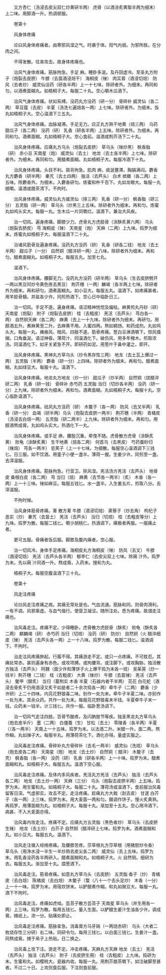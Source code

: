 <!-- { "loadSidebar": true } -->
　　又方杏仁（汤浸去皮尖双仁炒黄研半两） 虎骨（以酒涂炙黄取半两为细末）上二味。用醇酒一升。热调顿服。

　　卷第十

　　风身体疼痛

　　论曰风身体疼痛者。由寒邪风湿之气。时袭于体。阳气内弱。为邪所胜。在分肉之间。

　　不得发散。往来攻击。故身体疼痛也。

　　治风气身体疼痛。筋脉拘急。手足 麻。睡卧多涎。及丹田虚冷。至圣丸方附子（炮裂去皮脐） 牛膝（去苗酒浸焙干） 海桐皮（锉） 肉苁蓉（酒浸切焙） 防风（去者炒） 威灵仙没药（研各半两）上一十七味。除研者外。为细末。再同和匀。以酒煮面糊丸。如梧桐子大。每服二十丸。空心嚼木瓜酒下。

　　治风气身体疼痛。状如系缚。没药丸方没药（研一分） 骨碎补 威灵仙（各二两） 草豆蔻（去皮） 半夏（汤洗七遍焙各一两）上七味。除研者外。为细末。饭丸如梧桐子大。空心温酒下三五丸。

　　治风气身体疼痛。血脉凝滞。手足无力。应正丸方熟干地黄（焙三两） 乌药 甜瓜子（各二两） 没药（研） 乳香（研各半两）上五味。除研者外。为细末。再同和匀。酒煮面糊。丸如梧桐子大。空心食前。温酒或荆芥汤下二十丸。

　　治风身体疼痛。应痛丸方乌头（炮裂去皮脐） 草乌头（锉炒黑） 枫香脂（研） 赤小豆 天南星（炮） 威灵仙（去土） 地龙（去土各半两）上七味。除研者外。为细末。再同和匀。用醋煮面糊。丸如梧桐子大。每服冷酒下十丸。

　　治风身体疼痛。头目不利。肩背拘急。肌肉 痹。痰涎壅滞。胸膈满闷。麝香丸方麝香（研半两） 秦艽（去土四两） 独活（去芦头） 白术 槟榔（各二两）上五味。除麝香外。为细末。入麝香研匀。炼蜜和杵千百下。丸如龙眼大。每服一丸细嚼。温酒或腊茶清下。不拘时。

　　治风身体疼痛。威灵仙丸方威灵仙（择三两） 乳香（研一分） 枫香脂（研三分） 五灵脂（研一两） 草乌头（炒黑三上五味。除研者外为细末。再和匀。炼蜜丸如鸡头实大。每服一丸。生木瓜一片同嚼烂。温酒下。兼治大风疾。

　　治一切风。遍身疼痛。脚膝少力。虎骨丸方虎胫骨（涂酥炙黄六两） 乌头（炮裂去脐皮） 芎 海桐皮（锉） 天南星（炮） 天麻（二两）上九味。捣罗为细末。炼蜜丸如梧桐子大。每服温酒下二十丸。

　　治诸风筋骨及遍身疼痛。没药丸方没药（研） 乳香（研各二钱） 地龙（去土半两） 甜瓜子（一分） 自然铜（醋淬研一两）上八味。除研者外为细末。再和匀。醋煮面糊丸。如梧桐子大。每服五丸。加至七丸。

　　温酒下。

　　治风身体疼痛。腰脚无力。没药丸方没药（研半两） 草乌头（生去皮脐劈开一两以黑豆同炒令黄色拣去黑豆） 荆芥穗（一两）麟竭（各半两上七味。除研者外为细末。再和研匀。酒煮面糊丸。如小豆大。每服五丸。温酒下。如疼痛甚者。用羊胫骨髓。并盐各少许。同煎热酒下。空心日中临卧日三。

　　治一切风。手足不遂。遍身疼痛。语涩精神恍惚及偏枯。麻黄煎丸丹砂（研） 天南星（炮裂） 附子（炮裂去皮脐） 桂（去粗皮） 羌活（去芦头） 芎白各一两） 自然铜天麻（各二两） 麻黄（去上一十九味。除研者外为细末。再研匀。用醇酒五升。煮麻黄至二升。去麻黄不用。入蜜四两。熬如稠饧。和药成剂。丸如鸡头大。每服一丸。瘫痪风、暗风、四肢不遂。筋骨疼痛。葱白豆淋酒嚼下。惊风搐搦。口角垂涎。语涩神昏。薄荷汁、同温酒化下。破伤风、用多年槐木。煎取浓汤。同温酒化下。如牙关紧急不开。即研药如泥。用葱叶于鼻中灌之。即开。

　　治风身体疼痛。黑神丸方草乌头（炒令黑存性三两） 地龙（去土瓦上爆过一两） 五灵脂（半两） 麝香（研一分）上四味。除研者外为细末。再和匀。醋煮面糊。丸如绿豆大。每服十丸。温酒下。

　　治风身体疼痛。地龙丸方地龙（炒一分） 甜瓜子（炒半两） 自然铜（烧醋淬研二两） 乳香（研一钱） 骨碎补 赤芍药 五灵脂 当归（切炒各半两） 没药（研一分）上九味。除研者外为细末。再和匀。酒煮面糊。丸如梧桐子大。每服十丸。空心临卧温酒下。

　　治风身体疼痛。祛风丸方没药（研） 木鳖子（各一两） 防风（去叉半两） 乳香（研一分） 血竭（研半两）乌头（炮裂去皮脐一两半） 荆芥穗（半两） 青橘皮（汤浸去白焙一两） 五灵脂（研二两半）上九味。除研者外为细末。再和匀。用醇酒熬成膏。丸如鸡头实大。热酒化下一丸。

　　治风身体疼痛。或手足 痹。腰股沉重。牵曳不随。虎骨散方虎骨（涂酥炙黄） 败龟（涂酥炙黄） 生干地黄（焙各二两） 何首乌（去黑皮） 芍药蚕砂归（锉焙） 芎各一两半） 皂荚子（上一十七味。为细散。每服空心温酒调下三钱匕。日三服。如不饮酒。用童子小便一盏半。薄荷一握。生姜少许。同煎至一盏。去滓温服。

　　治风身体疼痛。筋脉拘急。行营卫。除风湿。羌活汤方羌活（去芦头） 地骨皮 桑根白皮（各二两） 芎 当归（焙） 麻黄（去节各一两半）（炙） 木香（各一两）上一十三味。锉如麻豆。每服五钱匕。水一盏半。入生姜五片。煎取八分。去滓温服。

　　不拘时候。

　　治风身体筋骨疼痛。萆 散方萆 牛膝（酒浸切焙） 蒺藜子（炒去角） 枸杞子 恶实（炒） 秦艽（去苗土） 羌活（去芦头） 当归（切焙） 桂（去粗皮等分）上九味。捣罗为散。每服二钱匕。嚼少胡桃仁。热酒调下。痛极者再服。一服痛止者。

　　更可五服。骨痛者饭后服。脚膝及腹内痛者。空心服。

　　治一切风冷。身体手足疼痛。海桐皮丸方海桐皮（锉） 防风（去叉） 牛膝（酒浸切焙） 羌活（去芦头各半两） 郁李仁（去皮尖双上七味。除蒴 汁外。捣罗为末。先以蒴 汁同酒一升。熬成膏。入药末。搜和为丸。

　　梧桐子大。每服空腹温酒下三十丸。

　　卷第十

　　风走注疼痛

　　论曰风走注疼痛之病。其痛无常处是也。气血流通。筋脉和同。则骨肉滑利。一有不调。风邪乘虚。与血气偕行。使营卫凝涩。随所注处。悉为疼痛。故谓走注痛也。

　　治风毒走注。疼痛不定。少得睡卧。虎骨散方虎胫骨（酥炙） 败龟（酥炙各二两） 麒麟竭（研） 赤芍药 当归（切焙） 没药（研） 防炒） 自然铜（火 醋淬细皮（锉） 羌活（去芦头各一两）上一十八味。捣罗为散。每服二钱匕。温酒调下。不拘时。

　　治走注风疼痛肿起。行履不得。其痛游走不定。或只一点疼痛。不可胜忍。其痛处常赤。甚则遍身有赤色。或攻项膊。或拘腰背。或注脚下。或攻胸胁。独活散方独活（去芦头） 阿魏（面少许和薄饼子火上爆干捣为末各一钱） 吴茱萸（炒一钱半）荆芥穗（二钱） 桂（去粗皮） 大黄（锉炒） 牛膝（去苗锉） 羌活（去芦头） 鳖甲（醋炙） 当归（蔓荆实 木香 半夏（石器内者干半两） 芫花 白花蛇（酒浸去骨炙干仍用酒浸又炙干如是者二十余次捣各一两）牵牛子（二两） 麝香（少许研）上二十四味。内芫花野狼毒二味。别作一处为末。牵牛子半夏二味。亦别作一处为末。其余众药。共作一处为末。每服芫花野狼毒末半钱。半夏牵牛子末一钱。众药末一钱半。计三钱匕。共作一服。临卧葱汤调下。

　　治一切风气走注四肢。百骨节酸疼。及闪肭肢节等疾。独圣黑龙丸方草乌头（炮去皮半斤） 墨（二两） 白僵蚕（生） 甘松（去土） 零陵香（各半两）半夏（（各一两半） 天南上一十五味。捣罗为末。以法酒二升。米醋一升。面二两。熬作糊。丸如弹子大。每服半丸。用薄荷茶化下。酒化亦得。量虚实服之。

　　治风毒走注疼痛。骨碎补丸方骨碎补（去毛一两半） 威灵仙（洗焙） 草乌头（炮去皮各二两） 天南星（炮） 地龙（去土炒） 自然铜（ 醋淬） 木鳖子（去壳） 枫香脂（各一两） 没药（研） 乳香（研各半两）上一十味。捣罗为末。醋煮面糊和丸。如梧桐子大。每服五丸。温酒下空心服。

　　治风毒走注疼痛。及体内多风疾者。羌活丸方羌活（去芦头） 独活（去芦头各二两） 地龙（去土炒一两） 天麻（三分） 乌头（炮裂去皮脐半两）上五味。捣罗为末。用生蜜和丸。如梧桐子大。每服二十丸。薄荷汤或温酒下。食前服治风毒留客日深。气虚邪实。攻击不定。走注疼痛。趁痛丸方大戟（刮去皮） 甘遂 白芥子（各一两）上三味。捣罗为末。用大麦面一两和匀。醋调作饼子。慢火炙黄熟。再捣罗。用薄面糊为丸。如梧桐子大。每服十丸。渐加至十五丸。空心用冷酒下。病甚、不入大麦面亦得。

　　治风毒内攻走注。疼痛不定。应痛丸方五灵脂（黑色者炒） 草乌头（去皮脐生锉） 地龙（去土炒） 白芥子 自然铜（醋淬研上七味。捣罗为末。酒煮面糊和丸。如小豆大。每服五丸。温酒下。

　　治风走注循入经络疼痛。及腰膝苦疼。莎草根丸方莎草根（用猪胆炒令香） 草乌头（用净水浸一半生一半炒熟去皮尖各二两） 威灵仙（去上五味。捣罗为末。用乳香没药各半两研入。醋煮面糊和丸。如梧桐子大。火 自然铜。细研为衣。每服五丸。渐加至十丸。煨葱酒下。

　　治风毒走注。筋骨疼痛。如意丸方草乌头（去皮脐） 五灵脂 香子（炒） 青橘皮（去白焙） 陈橘皮（去白焙） 木鳖子（蝥（八十一个去头足炒） 木香（一分）上一十一味。捣罗为末。用宿炊饼末。以酽醋煮作糊。和丸如豌豆大。每服一丸。酒下不拘时。

　　治风毒走注。疼痛如虎啮。芸苔子散方芸苔子 天南星 草乌头（并生用各一两）上三味。捣罗为散。每用五钱匕。量入生面。以酽醋生姜汁生油各少许。调成膏。摊纸上。浓一分。贴痛处即止。

　　治风毒走注疼痛。筋脉挛急。消毒膏方马牙硝（一两烧赤研） 乌头（大者二枚烧存性三分研）右二味。同研令匀。每用三钱匕。以白面三钱匕。生姜汁一盏。同熬成膏。摊于帛子上热贴。日二换之。

　　治风毒上攻下注。游走不定。冲击疼痛。天麻丸方天麻 地龙（去土） 羌活（去芦头） 独活（去芦头） 附子（去皮脐生用） 桂（去粗皮）上九味。捣研为末。生蜜和丸。如樱桃大。瓷器内收。每服一丸。用荆芥腊茶嚼下。如注破脚至甚者。不过二十日。上攻则食后服。下注则食前服。

